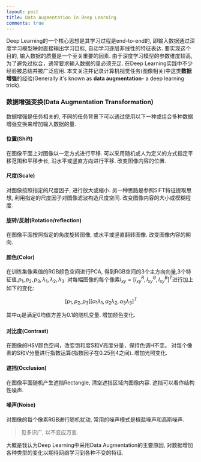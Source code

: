 ```yaml
---
layout: post
title: Data Augmentation in Deep Learning
comments: true
---
```


Deep Learning的一个核心思想是其学习过程是end-to-end的, 即输入数据通过深度学习模型映射直接输出学习目标, 自动学习逐层非线性的特征表达. 要实现这个目的, 输入数据的质量是一个至关重要的因素. 由于深度学习模型的参数维度较高, 为了避免过拟合，通常要求输入数据的量必须充足. 在Deep Learning实践中不少经验被总结并被广泛应用. 本文关注并记录计算机视觉任务(图像相关)中这类**数据增强**的经验(Generally it's known as **data augmentation**- a deep learning trick).

<!--more-->

### 数据增强变换(Data Augmentation Transformation) ###

数据增强是任务相关的, 不同的任务背景下可以通过使用以下一种或组合多种数据增强变换来增加输入数据的量.

#### 位置(Shift) ###

在图像平面上对图像以一定方式进行平移. 可以采用随机或人为定义的方式指定平移范围和平移步长, 沿水平或竖直方向进行平移. 改变图像内容的位置.

#### 尺度(Scale) ###

对图像按照指定的尺度因子, 进行放大或缩小. 另一种思路是参照SIFT特征提取思想, 利用指定的尺度因子对图像滤波构造尺度空间. 改变图像内容的大小或模糊程度.

#### 旋转/反射(Rotation/reflection)

在图像平面按照指定的角度旋转图像, 或水平或竖直翻转图像. 改变图像内容的朝向.

#### 颜色(Color)

在训练集像素值的RGB颜色空间进行PCA, 得到RGB空间的3个主方向向量,3个特征值,$p_1, p_2, p_3,\lambda_1, \lambda_2, \lambda_3$. 对每幅图像的每个像素$I_{xy}=[I_{xy}^{R},I_{xy}^{G},I_{xy}^{B}]^{T}$进行加上如下的变化:

$$[p_{1}, p_{2}, p_{3}][\alpha_{1}\lambda_{1},\alpha_{2}\lambda_{2},\alpha_{3}\lambda_{3}]^{T}$$

其中$\alpha_{i}$是满足0均值方差为0.1的随机变量. 增加颜色变化.

#### 对比度(Contrast)

在图像的HSV颜色空间，改变饱和度S和V亮度分量，保持色调H不变。 对每个像素的S和V分量进行指数运算(指数因子在0.25到4之间). 增加光照变化.

#### 遮挡(Occlusion)

在图像平面随机产生遮挡Rectangle, 清空遮挡区域内图像内容. 遮挡可以看作结构性噪声.

#### 噪声(Noise)

对图像的每个像素RGB进行随机扰动, 常用的噪声模式是椒盐噪声和高斯噪声.

> 见多识广, 以不变应万变.


大概是我认为Deep Learning中采用Data Augmentation的主要原因, 对数据增加各种类型的变化以期待网络学习到各种不变的特征.